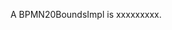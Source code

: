 A BPMN20BoundsImpl is xxxxxxxxx.

 <Bounds x="286" y="998" width="191" height="78" xmlns="http://www.omg.org/spec/DD/20100524/DC" />